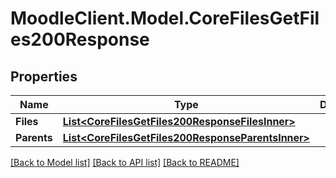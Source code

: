 # MoodleClient.Model.CoreFilesGetFiles200Response

## Properties

Name | Type | Description | Notes
------------ | ------------- | ------------- | -------------
**Files** | [**List&lt;CoreFilesGetFiles200ResponseFilesInner&gt;**](CoreFilesGetFiles200ResponseFilesInner.md) |  | 
**Parents** | [**List&lt;CoreFilesGetFiles200ResponseParentsInner&gt;**](CoreFilesGetFiles200ResponseParentsInner.md) |  | 

[[Back to Model list]](../README.md#documentation-for-models) [[Back to API list]](../README.md#documentation-for-api-endpoints) [[Back to README]](../README.md)

